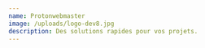 ```yaml
---
name: Protonwebmaster
image: /uploads/logo-dev8.jpg
description: Des solutions rapides pour vos projets.
---
```


